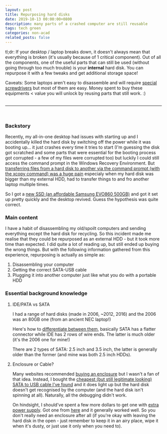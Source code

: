 ```yaml
---
layout: post
title: Repurposing hard disks
date: 2019-10-13 00:00:00+0800
description: many parts of a crashed computer are still reusable
tags: tech green
categories: non-acad
related_posts: false
---
```


tl;dr: If your desktop / laptop breaks down, it doesn't always mean that everything is broken (it's usually because of 1 critical component). Out of all the components, one of the useful parts that can still be used (without going through too much trouble) is your **internal** hard disk. You can repurpose it with a few tweaks and get additional storage space!  

Caveats: Some laptops aren't easy to disassemble and will require [special screwdrivers](https://en.wikipedia.org/wiki/Torx) but most of them are easy. Money spent to buy these equipments < value you will unlock by reusing parts that still work. :) 
<br><br>

---
<br>

### Backstory

Recently, my all-in-one desktop had issues with starting up and I accidentally killed the hard disk by switching off the power while it was booting up... it just crashes every time it tries to start (I'm guessing the disk got scratched and some parts that were essential for the booting process got corrupted - a few of my files were corrupted too) but luckily I could still access the command prompt in the Windows Recovery Environment. But [transferring files from a hard disk to another via the command prompt (with the xcopy command) was a huge pain](https://support.microsoft.com/en-us/help/323007/how-to-copy-a-folder-to-another-folder-and-retain-its-permissions) especialy when my hard disk was bigger than my external HDD, had to transfer things to and fro another laptop multiple times.

So I got a [new SSD (an affordable Samsung EVO860 500GB)](https://www.courts.com.sg/samsung-mz-76e500bw-2-5in-860-evo-500gb-ssd-internal-ssd-ip137598) and got it set up pretty quickly and the desktop revived. Guess the hypothesis was quite correct. 

### Main content

I have a habit of disassembling my old/spoilt computers and sending everything except the hard disk for recycling. So this incident made me realise that they could be repurposed as an external HDD - but it took more time than expected. I did quite a lot of reading up, but still ended up buying the wrong things. But with the following information gathered from this experience, repurposing is actually as simple as:

1. Disassembling your computer
2. Getting the correct SATA-USB cable 
3. Plugging it into another computer just like what you do with a portable HDD

### Essential background knowledge

1. IDE/PATA vs SATA

    I had a range of hard disks (made in 2006, ~2012, 2016) and the 2006 was an 80GB one (from an ancient NEC laptop!)

    Here's how to [differentiate between them](https://www.reclaime.com/library/how-to-tell-ide-from-sata.aspx), basically SATA has a flatter connector while IDE has 2 rows of wire ends. The latter is much older (it's the 2006 one for mine!)

    There are 2 types of SATA: 2.5 inch and 3.5 inch, the latter is generally older than the former (and mine was both 2.5 inch HDDs).

2. Enclosure or Cable? 

    Many websites recommended [buying an enclosure](https://www.howtogeek.com/268249/how-to-turn-an-old-hard-drive-into-an-external-drive/) but I wasn't a fan of that idea. Instead, I bought the [cheapest (but still legitimate looking) SATA to USB cable I've found](https://www.qoo10.sg/item/USB-3-0-TO-2-5-INCH-SATA-CABLE-CONVERTER-ADAPTER-HARD-DISK-6/603602163?banner_no=1305330) and it does light up but the hard disk doesn't get recognised by the computer (and the hard disk isn't spinning at all). Naturally, all the debugging didn't work. 

    On hindsight, I should've spent a few more dollars to get one with [extra power supply](https://superuser.com/questions/1372617/can-a-sata-to-usb-cable-run-a-sata-hard-disk-off-a-usb-port). Got one from [here](https://www.lazada.sg/products/free-uk-power-adapterugreen-sata-to-usb-adapter-usb-30-20-cable-to-sata-converter-for-samsung-seagate-wd-25-35-hdd-ssd-hard-disk-usb-sata-adapter-uk-plug-intl-i6393383-s8040426.html) and it generally worked well. So you don't really need an enclosure after all (if you're okay with leaving the hard disk in the open - just remember to keep it in an airy place, wipe it when it's dusty, or just use it only when you need to).
